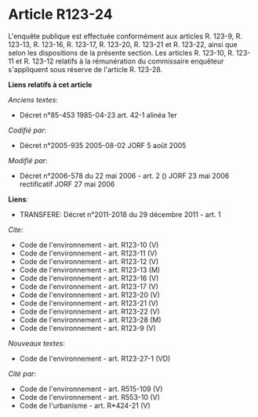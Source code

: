 # Article R123-24

L'enquête publique est effectuée conformément aux articles R. 123-9, R. 123-13, R. 123-16, R. 123-17, R. 123-20, R. 123-21 et
R. 123-22, ainsi que selon les dispositions de la présente section. Les articles R. 123-10, R. 123-11 et R. 123-12 relatifs à
la rémunération du commissaire enquêteur s'appliquent sous réserve de l'article R. 123-28.

**Liens relatifs à cet article**

_Anciens textes_:

  - Décret n°85-453 1985-04-23 art. 42-1 alinéa 1er

_Codifié par_:

  - Décret n°2005-935 2005-08-02 JORF 5 août 2005

_Modifié par_:

  - Décret n°2006-578 du 22 mai 2006 - art. 2 () JORF 23 mai 2006 rectificatif JORF 27 mai 2006

**Liens**:

  - TRANSFERE: Décret n°2011-2018 du 29 décembre 2011 - art. 1

_Cite_:

  - Code de l'environnement - art. R123-10 (V)
  - Code de l'environnement - art. R123-11 (V)
  - Code de l'environnement - art. R123-12 (V)
  - Code de l'environnement - art. R123-13 (M)
  - Code de l'environnement - art. R123-16 (V)
  - Code de l'environnement - art. R123-17 (V)
  - Code de l'environnement - art. R123-20 (V)
  - Code de l'environnement - art. R123-21 (V)
  - Code de l'environnement - art. R123-22 (V)
  - Code de l'environnement - art. R123-28 (M)
  - Code de l'environnement - art. R123-9 (V)

_Nouveaux textes_:

  - Code de l'environnement - art. R123-27-1 (VD)

_Cité par_:

  - Code de l'environnement - art. R515-109 (V)
  - Code de l'environnement - art. R553-10 (V)
  - Code de l'urbanisme - art. R*424-21 (V)
